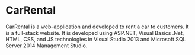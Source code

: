 # CarRental

CarRental is a web-application and developed to rent a car to customers. 
It is a full-stack website.
It is developed using ASP.NET, Visual Basics .Net, HTML, CSS, and JS technologies in Visual Studio 2013 and Microsoft SQL Server 2014 Management Studio.
